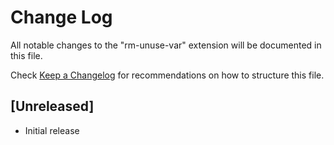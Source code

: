# Change Log

All notable changes to the "rm-unuse-var" extension will be documented in this file.

Check [Keep a Changelog](http://keepachangelog.com/) for recommendations on how to structure this file.

## [Unreleased]

- Initial release